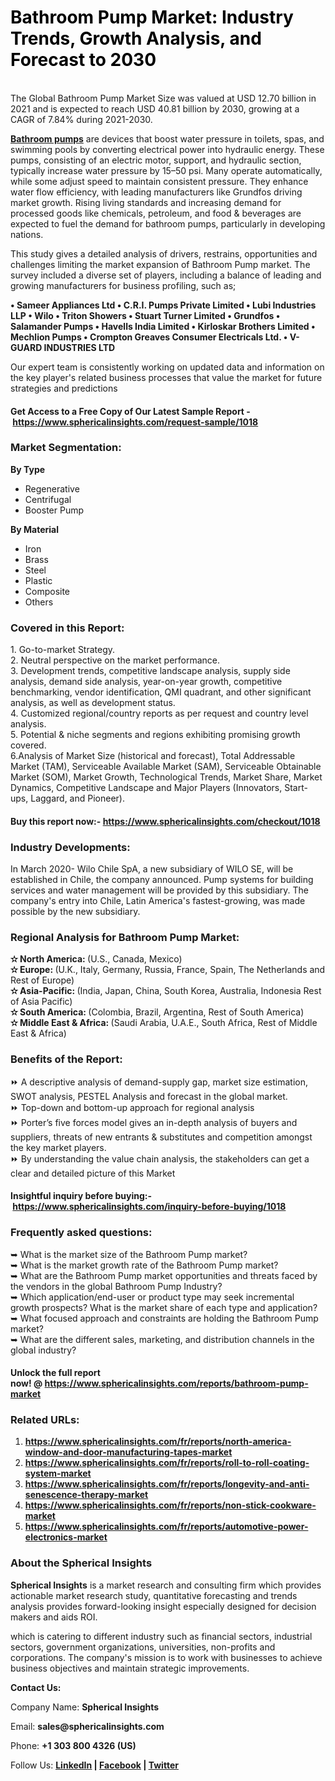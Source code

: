<div class="content-body__description">
<div class="content-body__description">
<div class="content-body__description">
<h1><span style="color: #000000;">Bathroom Pump Market: Industry Trends, Growth Analysis, and Forecast to 2030</span></h1>
<div class="content-body__detail">&nbsp;
<div class="content-body__description">The Global Bathroom Pump Market Size was valued at USD 12.70 billion in 2021 and is expected to reach USD 40.81 billion by 2030, growing at a CAGR of 7.84% during 2021-2030.</div>
<div class="content-body__detail">
<section id="section_0" class="entry fr-view">
<p><a href="https://www.sphericalinsights.com/reports/bathroom-pump-market" target="_blank" rel="noopener"><strong>Bathroom pumps</strong></a>&nbsp;are devices that boost water pressure in toilets, spas, and swimming pools by converting electrical power into hydraulic energy. These pumps, consisting of an electric motor, support, and hydraulic section, typically increase water pressure by 15&ndash;50 psi. Many operate automatically, while some adjust speed to maintain consistent pressure. They enhance water flow efficiency, with leading manufacturers like Grundfos driving market growth. Rising living standards and increasing demand for processed goods like chemicals, petroleum, and food &amp; beverages are expected to fuel the demand for bathroom pumps, particularly in developing nations.</p>
<p>This study gives a detailed analysis of drivers, restrains, opportunities and challenges limiting the market expansion of Bathroom Pump market. The survey included a diverse set of players, including a balance of leading and growing manufacturers for business profiling, such as;</p>
<p><strong>&bull; Sameer Appliances Ltd &bull; C.R.I. Pumps Private Limited &bull; Lubi Industries LLP &bull; Wilo &bull; Triton Showers &bull; Stuart Turner Limited &bull; Grundfos &bull; Salamander Pumps &bull; Havells India Limited &bull; Kirloskar Brothers Limited &bull; Mechlion Pumps &bull; Crompton Greaves Consumer Electricals Ltd. &bull; V-GUARD INDUSTRIES LTD</strong></p>
<p>Our expert team is consistently working on updated data and information on the key player's related business processes that value the market for future strategies and predictions</p>
<h4><strong>Get Access to a Free Copy of Our Latest Sample Report -&nbsp;<a href="https://www.sphericalinsights.com/request-sample/1018" target="_blank" rel="noopener">https://www.sphericalinsights.com/request-sample/1018</a></strong></h4>
<h3><strong>Market Segmentation:</strong></h3>
<p><strong>By&nbsp;Type</strong></p>
<ul>
<li>Regenerative</li>
<li>Centrifugal</li>
<li>Booster Pump</li>
</ul>
<p><strong>By Material</strong></p>
<ul>
<li>Iron</li>
<li>Brass</li>
<li>Steel</li>
<li>Plastic</li>
<li>Composite</li>
<li>Others</li>
</ul>
<h3>Covered in this Report:</h3>
<p>1. Go-to-market Strategy.<br />2. Neutral perspective on the market performance.<br />3. Development trends, competitive landscape analysis, supply side analysis, demand side analysis, year-on-year growth, competitive benchmarking, vendor identification, QMI quadrant, and other significant analysis, as well as development status.<br />4. Customized regional/country reports as per request and country level analysis.<br />5. Potential &amp; niche segments and regions exhibiting promising growth covered.<br />6.Analysis of Market Size (historical and forecast), Total Addressable Market (TAM), Serviceable Available Market (SAM), Serviceable Obtainable Market (SOM), Market Growth, Technological Trends, Market Share, Market Dynamics, Competitive Landscape and Major Players (Innovators, Start-ups, Laggard, and Pioneer).</p>
<h4>Buy this report now:-&nbsp;<a href="https://www.sphericalinsights.com/checkout/1018" target="_blank" rel="noopener">https://www.sphericalinsights.com/checkout/1018</a></h4>
<h3>Industry Developments:</h3>
<p>In March 2020- Wilo Chile SpA, a new subsidiary of WILO SE, will be established in Chile, the company announced. Pump systems for building services and water management will be provided by this subsidiary. The company's entry into Chile, Latin America's fastest-growing, was made possible by the new subsidiary.</p>
<h3><strong>Regional Analysis for Bathroom Pump Market:</strong></h3>
<p><strong>✫ North America:&nbsp;</strong>(U.S., Canada, Mexico)<br /><strong>✫ Europe:&nbsp;</strong>(U.K., Italy, Germany, Russia, France, Spain, The Netherlands and Rest of Europe)<br /><strong>✫ Asia-Pacific:&nbsp;</strong>(India, Japan, China, South Korea, Australia, Indonesia Rest of Asia Pacific)<br /><strong>✫ South America:&nbsp;</strong>(Colombia, Brazil, Argentina, Rest of South America)<br /><strong>✫ Middle East &amp; Africa:&nbsp;</strong>(Saudi Arabia, U.A.E., South Africa, Rest of Middle East &amp; Africa)</p>
<h3>Benefits of the Report:</h3>
<p>⏩ A descriptive analysis of demand-supply gap, market size estimation, SWOT analysis, PESTEL Analysis and forecast in the global market.<br />⏩ Top-down and bottom-up approach for regional analysis<br />⏩ Porter&rsquo;s five forces model gives an in-depth analysis of buyers and suppliers, threats of new entrants &amp; substitutes and competition amongst the key market players.<br />⏩ By understanding the value chain analysis, the stakeholders can get a clear and detailed picture of this Market</p>
<h4>Insightful inquiry before buying:-&nbsp;<a href="https://www.sphericalinsights.com/inquiry-before-buying/1018" target="_blank" rel="noopener">https://www.sphericalinsights.com/inquiry-before-buying/1018</a></h4>
<h3>Frequently asked questions:</h3>
<p>➥ What is the market size of the Bathroom Pump market?<br />➥ What is the market growth rate of the Bathroom Pump market?<br />➥ What are the Bathroom Pump market opportunities and threats faced by the vendors in the global Bathroom Pump Industry?<br />➥ Which application/end-user or product type may seek incremental growth prospects? What is the market share of each type and application?<br />➥ What focused approach and constraints are holding the Bathroom Pump market?<br />➥ What are the different sales, marketing, and distribution channels in the global industry?</p>
<h4>Unlock the full report now!&nbsp;@&nbsp;<a href="https://www.sphericalinsights.com/reports/bathroom-pump-market" target="_blank" rel="noopener">https://www.sphericalinsights.com/reports/bathroom-pump-market</a></h4>
<h3><strong>Related URLs:</strong></h3>
<ol>
<li><strong><a href="https://www.sphericalinsights.com/fr/reports/north-america-window-and-door-manufacturing-tapes-market">https://www.sphericalinsights.com/fr/reports/north-america-window-and-door-manufacturing-tapes-market</a>&nbsp;</strong></li>
<li><strong><a href="https://www.sphericalinsights.com/fr/reports/roll-to-roll-coating-system-market">https://www.sphericalinsights.com/fr/reports/roll-to-roll-coating-system-market</a></strong></li>
<li><strong><a href="https://www.sphericalinsights.com/fr/reports/longevity-and-anti-senescence-therapy-market">https://www.sphericalinsights.com/fr/reports/longevity-and-anti-senescence-therapy-market</a></strong></li>
<li><strong><a href="https://www.sphericalinsights.com/fr/reports/non-stick-cookware-market">https://www.sphericalinsights.com/fr/reports/non-stick-cookware-market</a></strong></li>
<li><strong><a href="https://www.sphericalinsights.com/fr/reports/automotive-power-electronics-market">https://www.sphericalinsights.com/fr/reports/automotive-power-electronics-market</a>&nbsp;<br /></strong></li>
</ol>
<h3><strong>About the Spherical Insights</strong></h3>
<p><strong>Spherical Insights</strong>&nbsp;is a market research and consulting firm which provides actionable market research study, quantitative forecasting and trends analysis provides forward-looking insight especially designed for decision makers and aids ROI.</p>
<p>which is catering to different industry such as financial sectors, industrial sectors, government organizations, universities, non-profits and corporations. The company's mission is to work with businesses to achieve business objectives and maintain strategic improvements.</p>
<p><strong>Contact Us:</strong></p>
<p>Company Name:&nbsp;<strong>Spherical Insights</strong></p>
<p>Email:&nbsp;<strong>sales@sphericalinsights.com</strong></p>
<p>Phone:&nbsp;<strong>+1 303 800 4326 (US)</strong></p>
<p>Follow Us:&nbsp;<strong><a href="https://www.linkedin.com/company/spherical-insight/"><u>LinkedIn</u></a>&nbsp;|&nbsp;<a href="https://www.facebook.com/sphericalinsights22"><u>Facebook</u></a>&nbsp;|&nbsp;<a href="https://twitter.com/SInsights_US"><u>Twitter</u></a></strong></p>
</section>
</div>
</div>
</div>
</div>
</div>
